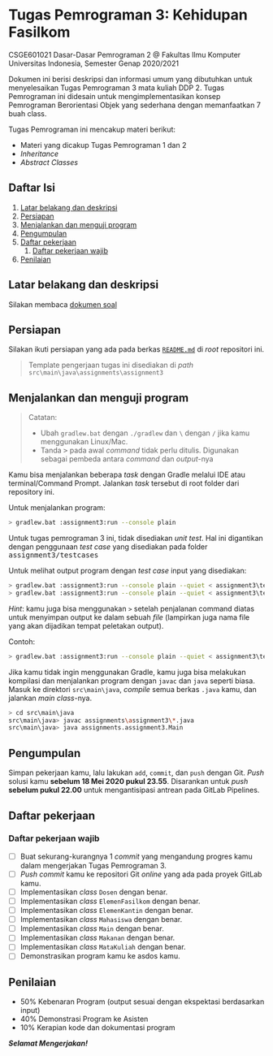 # Tugas Pemrograman 3: Kehidupan Fasilkom

CSGE601021 Dasar-Dasar Pemrograman 2 @ Fakultas Ilmu Komputer Universitas Indonesia,
Semester Genap 2020/2021

Dokumen ini berisi deskripsi dan informasi umum yang dibutuhkan untuk menyelesaikan Tugas Pemrograman 3 mata kuliah DDP 2. 
Tugas Pemrograman ini didesain untuk
mengimplementasikan konsep Pemrograman Berorientasi Objek yang sederhana dengan memanfaatkan 7 buah class.

Tugas Pemrograman ini mencakup materi berikut:

- Materi yang dicakup Tugas Pemrograman 1 dan 2
- *Inheritance*
- *Abstract Classes*

## Daftar Isi

1. [Latar belakang dan deskripsi](#latar-belakang-dan-deskripsi)
2. [Persiapan](#persiapan)
3. [Menjalankan dan menguji program](#menjalankan-dan-menguji-program)
4. [Pengumpulan](#pengumpulan)
5. [Daftar pekerjaan](#daftar-pekerjaan)
   1. [Daftar pekerjaan wajib](#daftar-pekerjaan-wajib)
6. [Penilaian](#penilaian)


## Latar belakang dan deskripsi
Silakan membaca [dokumen soal][dokumen tp3]
## Persiapan

Silakan ikuti persiapan yang ada pada berkas [`README.md`][root-readme] di
*root* repositori ini.

> Template pengerjaan tugas ini disediakan di *path* 
`src\main\java\assignments\assignment3` 
## Menjalankan dan menguji program

> Catatan:<br> 
> - Ubah `gradlew.bat` dengan `./gradlew` dan `\` dengan `/` jika kamu
menggunakan Linux/Mac.
> - Tanda <kbd>></kbd> pada awal *command* tidak perlu ditulis. 
Digunakan sebagai pembeda antara *command* dan *output*-nya

Kamu bisa menjalankan beberapa *task* dengan Gradle melalui IDE atau
terminal/Command Prompt.
Jalankan *task* tersebut di root folder dari repository ini.

Untuk menjalankan program:

```bash
> gradlew.bat :assignment3:run --console plain
```

Untuk tugas pemrograman 3 ini, tidak disediakan *unit test*. Hal ini 
digantikan dengan penggunaan *test case* yang disediakan pada folder 
<kbd>assignment3/testcases</kbd>

Untuk melihat output program dengan *test case* input yang disediakan:

```bash
> gradlew.bat :assignment3:run --console plain --quiet < assignment3\testcases\in\in1.txt
> gradlew.bat :assignment3:run --console plain --quiet < assignment3\testcases\in\in2.txt
```

*Hint*: kamu juga bisa menggunakan `>` setelah penjalanan command diatas untuk menyimpan output ke dalam sebuah *file* (lampirkan juga nama file yang akan dijadikan tempat peletakan output).

Contoh:
```bash
> gradlew.bat :assignment3:run --console plain --quiet < assignment3\testcases\in\in1.txt > assignment3\testcases\out1.txt
```

Jika kamu tidak ingin menggunakan Gradle, kamu juga bisa melakukan kompilasi
dan menjalankan program dengan `javac` dan `java` seperti biasa. Masuk ke
direktori `src\main\java`, *compile* semua berkas `.java` kamu, dan jalankan
*main class*-nya.

```bash
> cd src\main\java
src\main\java> javac assignments\assignment3\*.java
src\main\java> java assignments.assignment3.Main
```

## Pengumpulan
Simpan pekerjaan kamu, lalu lakukan `add`, `commit`, dan `push` dengan Git.
*Push* solusi kamu **sebelum 18 Mei 2020 pukul 23.55**. Disarankan untuk
*push* **sebelum pukul 22.00** untuk mengantisipasi antrean pada GitLab
Pipelines.


## Daftar pekerjaan

### Daftar pekerjaan wajib
- [ ] Buat sekurang-kurangnya 1 *commit* yang mengandung progres kamu dalam
      mengerjakan Tugas Pemrograman 3.
- [ ] *Push* *commit* kamu ke repositori Git *online* yang ada pada proyek
      GitLab kamu.
- [ ] Implementasikan *class* `Dosen` dengan benar.
- [ ] Implementasikan *class* `ElemenFasilkom` dengan benar.
- [ ] Implementasikan *class* `ElemenKantin` dengan benar.
- [ ] Implementasikan *class* `Mahasiswa` dengan benar.
- [ ] Implementasikan *class* `Main` dengan benar.
- [ ] Implementasikan *class* `Makanan` dengan benar.
- [ ] Implementasikan *class* `MataKuliah` dengan benar.
- [ ] Demonstrasikan program kamu ke asdos kamu.

## Penilaian
- 50% Kebenaran Program (output sesuai dengan ekspektasi berdasarkan input)
- 40% Demonstrasi Program ke Asisten
- 10% Kerapian kode dan dokumentasi program

***Selamat Mengerjakan!***

[dokumen tp3]: https://docs.google.com/document/d/15TqHsWyRtdkEaURI4A-kW90Ms0M4q6l1W6bkbgFv1VA/export?format=pdf&attachment=false
[root-readme]: ../README.md#memulai